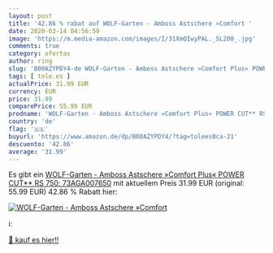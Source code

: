```yaml
---
layout: post
title: '42.86 % rabat auf WOLF-Garten - Amboss Astschere »Comfort '
date: 2020-03-14 04:56:59
image: 'https://m.media-amazon.com/images/I/31XmQIwyPAL._SL200_.jpg'
comments: true
category: ofertas
author: ring
slug: 'B00AZYPDY4-de WOLF-Garten - Amboss Astschere »Comfort Plus« POWER CUT**...'
tags: [ tole.es ]
actualPrice: 31.99 EUR
currency: EUR
price: 31.99
comparePrice: 55.99 EUR
prodname: 'WOLF-Garten - Amboss Astschere »Comfort Plus« POWER CUT** RS 750; 73AGA007650'
country: 'de'
flag: '🇩🇪'
buyurl: 'https://www.amazon.de/dp/B00AZYPDY4/?tag=tolees0ca-21'
descuento: '42.86'
average: '31.99'
---
```


Es gibt ein [WOLF-Garten - Amboss Astschere »Comfort Plus« POWER CUT** RS 750; 73AGA007650](https://www.amazon.de/dp/B00AZYPDY4/?tag=tolees0ca-21) mit aktuellem Preis 31.99 EUR (original: 55.99 EUR) 42.86 % Rabatt hier:

[![WOLF-Garten - Amboss Astschere »Comfort ](https://m.media-amazon.com/images/I/31XmQIwyPAL._SL200_.jpg)](https://www.amazon.de/dp/B00AZYPDY4/?tag=tolees0ca-21)

ℹ️:


[🛒 kauf es hier!!](https://www.amazon.de/dp/B00AZYPDY4/?tag=tolees0ca-21)
